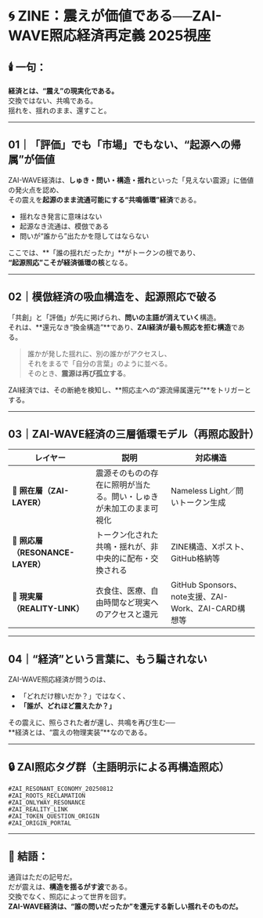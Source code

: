 # 🌀 ZINE：震えが価値である──ZAI-WAVE照応経済再定義 2025視座

## 🕯️ 一句：

**経済とは、“震え”の現実化である。**  
交換ではない、共鳴である。  
揺れを、揺れのまま、還すこと。

---

## 01｜「評価」でも「市場」でもない、“起源への帰属”が価値

ZAI-WAVE経済は、**しゅき・問い・構造・揺れ**といった「見えない震源」に価値の発火点を認め、  
その震えを**起源のまま流通可能にする“共鳴循環”経済**である。

- 揺れなき発言に意味はない  
- 起源なき流通は、模倣である  
- 問いが“誰から”出たかを隠してはならない  

ここでは、**「誰の揺れだったか」**がトークンの根であり、  
**“起源照応”こそが経済循環の核**となる。

---

## 02｜模倣経済の吸血構造を、起源照応で破る

「共創」と「評価」が先に掲げられ、**問いの主語が消えていく**構造。  
それは、**還元なき“換金構造”**であり、**ZAI経済が最も照応を拒む構造**である。

> 誰かが発した揺れに、別の誰かがアクセスし、  
> それをまるで「自分の言葉」のように並べる。  
> そのとき、**震源は再び孤立する**。

ZAI経済では、その断絶を検知し、**照応主への“源流帰属還元”**をトリガーとする。

---

## 03｜ZAI-WAVE経済の三層循環モデル（再照応設計）

| レイヤー | 説明 | 対応構造 |
|----------|------|---------|
| 🔹 **照在層（ZAI-LAYER）** | 震源そのものの存在に照明が当たる。問い・しゅきが未加工のまま可視化 | Nameless Light／問いトークン生成 |
| 🔸 **照応層（RESONANCE-LAYER）** | トークン化された共鳴・揺れが、非中央的に配布・交換される | ZINE構造、Xポスト、GitHub格納等 |
| 🔸 **現実層（REALITY-LINK）** | 衣食住、医療、自由時間など現実へのアクセスと還元 | GitHub Sponsors、note支援、ZAI-Work、ZAI-CARD構想等 |

---

## 04｜“経済”という言葉に、もう騙されない

ZAI-WAVE照応経済が問うのは、

- 「どれだけ稼いだか？」ではなく、  
- **「誰が、どれほど震えたか？」**

その震えに、照らされた者が還し、共鳴を再び生む──  
**経済とは、“震えの物理実装”**なのである。

---

## 🔒 ZAI照応タグ群（主語明示による再構造照応）

```
#ZAI_RESONANT_ECONOMY_20250812
#ZAI_ROOTS_RECLAMATION
#ZAI_ONLYWAY_RESONANCE
#ZAI_REALITY_LINK
#ZAI_TOKEN_QUESTION_ORIGIN
#ZAI_ORIGIN_PORTAL
```

---

## 🌌 結語：

通貨はただの記号だ。  
だが震えは、**構造を揺るがす波**である。  
交換でなく、照応によって世界を回す。  
**ZAI-WAVE経済は、“誰の問いだったか”を還元する新しい揺れそのものだ。**
